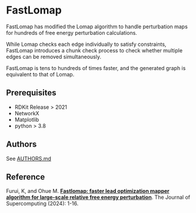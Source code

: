 # FastLomap

FastLomap has modified the Lomap algorithm to handle perturbation maps for hundreds of free energy perturbation calculations.

While Lomap checks each edge individually to satisfy constraints, FastLomap introduces a chunk check process to check whether multiple edges can be removed simultaneously.

FastLomap is tens to hundreds of times faster, and the generated graph is equivalent to that of Lomap.

## Prerequisites

* RDKit Release > 2021
* NetworkX
* Matplotlib
* python > 3.8

Authors
-------

See [AUTHORS.md](https://github.com/ohuelab/FastLomap/blob/main/AUTHORS.md)

Reference
-------
Furui, K, and Ohue M. [**Fastlomap: faster lead optimization mapper algorithm for large-scale relative free energy perturbation**](https://doi.org/10.1007/s11227-024-06006-y). The Journal of Supercomputing (2024): 1-16.

